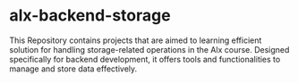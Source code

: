 # alx-backend-storage
This Repository contains projects that are aimed to learning efficient solution for handling storage-related operations in the Alx course. Designed specifically for backend development, it offers tools and functionalities to manage and store data effectively.
